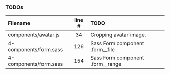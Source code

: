 ### TODOs
| Filename | line # | TODO
|:------|:------:|:------
| components/avatar.js | 34 | Cropping avatar image.
| 4-components/form.sass | 126 | Sass Form component .form__file
| 4-components/form.sass | 154 | Sass Form component .form__range